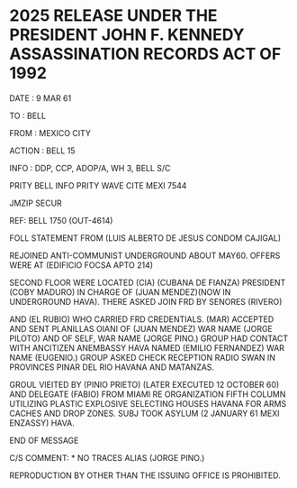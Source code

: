 # 2025 RELEASE UNDER THE PRESIDENT JOHN F. KENNEDY ASSASSINATION RECORDS ACT OF 1992

DATE : 9 MAR 61

TO : BELL

FROM : MEXICO CITY

ACTION : BELL 15

INFO : DDP, CCP, ADOP/A, WH 3, BELL S/C

PRITY BELL INFO PRITY WAVE CITE MEXI 7544

JMZIP SECUR

REF: BELL 1750 (OUT-4614)

FOLL STATEMENT FROM (LUIS ALBERTO DE JESUS CONDOM CAJIGAL)

REJOINED ANTI-COMMUNIST UNDERGROUND ABOUT MAY60. OFFERS WERE AT (EDIFICIO FOCSA APTO 214)

SECOND FLOOR WERE LOCATED (CIA) (CUBANA DE FIANZA) PRESIDENT (COBY MADURO) IN CHARGE OF (JUAN MENDEZ)(NOW IN UNDERGROUND HAVA). THERE ASKED JOIN FRD BY SENORES (RIVERO)

AND (EL RUBIO) WHO CARRIED FRD CREDENTIALS. (MAR) ACCEPTED AND SENT PLANILLAS OIANI OF (JUAN MENDEZ) WAR NAME (JORGE PILOTO) AND OF SELF, WAR NAME (JORGE PINO.) GROUP HAD CONTACT WITH ANCITIZEN ANEMBASSY HAVA NAMED (EMILIO FERNANDEZ) WAR NAME (EUGENIO.) GROUP ASKED CHECK RECEPTION RADIO SWAN IN PROVINCES PINAR DEL RIO HAVANA AND MATANZAS.

GROUL VIEITED BY (PINIO PRIETO) (LATER EXECUTED 12 OCTOBER 60) AND DELEGATE (FABIO) FROM MIAMI RE ORGANIZATION FIFTH COLUMN UTILIZING PLASTIC EXPLOSIVE SELECTING HOUSES HAVANA FOR ARMS CACHES AND DROP ZONES. SUBJ TOOK ASYLUM (2 JANUARY 61 MEXI ENZASSY) HAVA.

END OF MESSAGE

C/S COMMENT: * NO TRACES ALIAS (JORGE PINO.)

REPRODUCTION BY OTHER THAN THE ISSUING OFFICE IS PROHIBITED.
